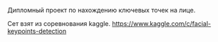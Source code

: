 Дипломный проект по нахождению ключевых точек на лице.

Сет взят из соревнования kaggle.
https://www.kaggle.com/c/facial-keypoints-detection
